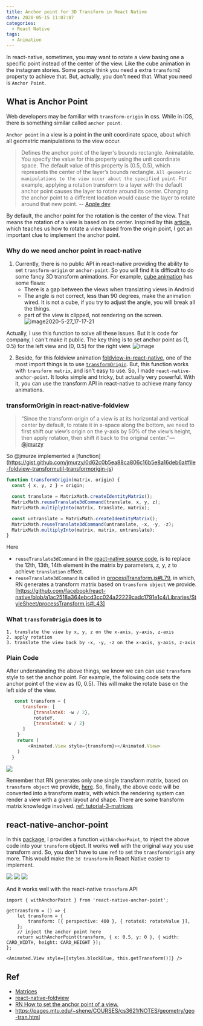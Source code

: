 ```yaml
---
title: Anchor point for 3D Transform in React Native
date: 2020-05-15 11:07:07
categories: 
  - React Native
tags:
  - Animation
---
```


In react-native, sometimes, you may want to rotate a view basing one a specific point instead of the center of the view. Like the cube animation in the instagram stories. Some people think you need a extra `transformZ` property to achieve that. But, actually, you don't need that. What you need is `Anchor Point`. 

## What is Anchor Point 

Web developers may be familiar with `transform-origin` in css. While in iOS, there is something similar called `anchor point`. 

`Anchor point` in a view is a point in the unit coordinate space, about which all geometric manipulations to the view occur. 

> Defines the anchor point of the layer's bounds rectangle. Animatable. 
> You specify the value for this property using the unit coordinate space. The default value of this property is (0.5, 0.5), which represents the center of the layer’s bounds rectangle. `All geometric manipulations to the view occur about the specified point`. For example, applying a rotation transform to a layer with the default anchor point causes the layer to rotate around its center. Changing the anchor point to a different location would cause the layer to rotate around that new point.                -- [Apple dev](https://developer.apple.com/documentation/quartzcore/calayer/1410817-anchorpoint)

By default, the anchor point for the rotation is the center of the view. That means the rotation of a view is based on its center. Inspired by this [article](https://commitocracy.com/implementing-foldview-in-react-native-e970011f98b8#.k95f793qe), which teaches us how to rotate a view based from the origin point, I got an important clue to implement the anchor point.  

### Why do we need anchor point in react-native

1. Currently, there is no public API in react-native providing the ability to set `transform-origin` or `anchor-point`. So you will find it is difficult to do some fancy 3D transform animations. For example, [cube animation](https://www.npmjs.com/package/react-native-cube-transition) has some flaws: 
    - There is a gap between the views when translating views in Android 
    - The angle is not correct, less than 90 degrees, make the animation wired. It is not a cube, if you try to adjust the angle, you will break all the things. 
    - part of the view is clipped, not rendering on the screen. 
![image2020-5-27_17-17-21](https://user-images.githubusercontent.com/7471672/84166299-4c06dd00-aaa7-11ea-8c48-4e401c756767.png)

Actually, I use this function to solve all these issues. But it is code for company, I can't make it public. The key thing is to set anchor point as (1, 0.5) for the left view and (0, 0.5) for the right view. 
![image](https://user-images.githubusercontent.com/7471672/84166384-63de6100-aaa7-11ea-8102-9de5bee4cf18.png)

2. Beside, for this foldview animation [foldview-in-react-native](https://commitocracy.com/implementing-foldview-in-react-native-e970011f98b8), one of the most import things is to use [`transformOrigin`](https://github.com/jmurzy/react-native-foldview/blob/892f89569cd851867602ce7412852515dccc7e5f/src/transformUtil.js#L3). But, this function works with `transform matrix`, and isn't easy to use. So, I made `react-native-anchor-point`. It looks simple and tricky, but actually very powerful. With it, you can use the transform API in react-native to achieve many fancy animations.


### transformOrigin in react-native-foldview

> “Since the transform origin of a view is at its horizontal and vertical center by default, to rotate it in x-space along the bottom, we need to first shift our view’s origin on the y-axis by 50% of the view’s height, then apply rotation, then shift it back to the original center.” — [@jmurzy](https://commitocracy.com/implementing-foldview-in-react-native-e970011f98b8)

So @jmurze implemented a [function]
(https://gist.github.com/jmurzy/0d62c0b5ea88ca806c16b5e8a16deb6a#file-foldview-transformutil-transformorigin-js)

```js
function transformOrigin(matrix, origin) {
  const { x, y, z } = origin;

  const translate = MatrixMath.createIdentityMatrix();
  MatrixMath.reuseTranslate3dCommand(translate, x, y, z);
  MatrixMath.multiplyInto(matrix, translate, matrix);

  const untranslate = MatrixMath.createIdentityMatrix();
  MatrixMath.reuseTranslate3dCommand(untranslate, -x, -y, -z);
  MatrixMath.multiplyInto(matrix, matrix, untranslate);
}
```
Here
-  `reuseTranslate3dCommand` in the [react-native source code](https://github.com/facebook/react-native/blob/a1ac2518a364ebcd3cc024a22229cadc1791e1c4/Libraries/Utilities/MatrixMath.js#L95), is to replace the 12th, 13th, 14th element in the matrix by parameters, z, y, z to achieve `translation` effect. 
- `reuseTranslate3dCommand` is called in [processTransform.js#L79](https://github.com/facebook/react-native/blob/a1ac2518a364ebcd3cc024a22229cadc1791e1c4/Libraries/StyleSheet/processTransform.js#L79), in which, RN generates a transform matrix based on `transform object` we provide. 
[https://github.com/facebook/react-native/blob/a1ac2518a364ebcd3cc024a22229cadc1791e1c4/Libraries/StyleSheet/processTransform.js#L43]

### What `transformOrigin` does is to

```
1. translate the view by x, y, z on the x-axis, y-axis, z-axis 
2. apply rotation
3. translate the view back by -x, -y, -z on the x-axis, y-axis, z-axis 
```


### Plain Code

After understanding the above things, we know we can can use `transform` style to set the anchor point. For example, the following code sets the anchor point of the view as (0, 0.5). This will make the rotate base on the left side of the view. 

```javascript
   const transform = {
      transform: [
          {translateX: -w / 2}, 
          rotateY, 
          {translateX: w / 2}
      ]
    }
    return (   
        <Animated.View style={transform}></Animated.View>
    )
  }

```
![](./d32bef61.png)

Remember that RN generates only one single transform matrix, based on `transform object` we provide, [here](https://github.com/facebook/react-native/blob/a1ac2518a364ebcd3cc024a22229cadc1791e1c4/Libraries/StyleSheet/processTransform.js#L43). So, finally, the above code will be converted into a transform matrix, with which the rendering system can render a view with a given layout and shape.  There are some transform matrix knowledge involved. [ref: tutorial-3-matrices](http://www.opengl-tutorial.org/beginners-tutorials/tutorial-3-matrices/)


## react-native-anchor-point

In this [package](https://github.com/sueLan/react-native-anchor-point), I provides a function `withAnchorPoint`, to inject the above code into your `transform` object. It works well with the original way you use transform and. So, you don't have to use `ref` to set the `transformOrigin` any more. This would make the `3d transform` in React Native easier to implement. 

![](./rotateZ.gif)
![](./rotateXY.gif)
![](./rotate.gif)

And it works well with the react-native `transform` API 

```
import { withAnchorPoint } from 'react-native-anchor-point';

getTransform = () => {
    let transform = {
        transform: [{ perspective: 400 }, { rotateX: rotateValue }],
    };
    // inject the anchor point here
    return withAnchorPoint(transform, { x: 0.5, y: 0 }, { width: CARD_WIDTH, height: CARD_HEIGHT });
};
    
<Animated.View style={[styles.blockBlue, this.getTransform()]} />
```

## Ref

- [Matrices](http://www.opengl-tutorial.org/beginners-tutorials/tutorial-3-matrices/)
- [react-native-foldview](https://github.com/jmurzy/react-native-foldview)
- [RN How to set the anchor point of a view.](https://stackoverflow.com/a/60632809/4026902)
- https://pages.mtu.edu/~shene/COURSES/cs3621/NOTES/geometry/geo-tran.html
